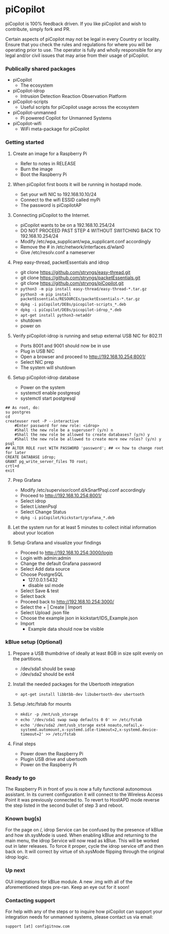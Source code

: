 # piCopilot
piCopilot is 100% feedback driven.  If you like piCopilot and wish to contribute, simply fork and PR.

Certain aspects of piCopilot may not be legal in every Country or locality.  Ensure that you check the rules and regulations for where you will be operating prior to use.  The operator is fully and wholly responsible for any legal and/or civil issues that may arise from their usage of piCopilot.

### Publically shared packages
* piCopilot
  * The ecosystem
* piCopilot-idrop
  * Intrusion Detection Reaction Observation Platform
* piCopilot-scripts
  * Useful scripts for piCopilot usage across the ecosystem
* piCopilot-unmanned
  * Pi powered Copilot for Unmanned Systems
* piCopilot-wifi
  * WiFi meta-package for piCopilot

### Getting started
1. Create an image for a Raspberry Pi
    - Refer to notes in RELEASE
    - Burn the image
    - Boot the Raspberry Pi

2. When piCopilot first boots it will be running in hostapd mode.
    - Set your wifi NIC to 192.168.10.10/24
    - Connect to the wifi ESSID called myPi
    - The password is piCopilotAP

3. Connecting piCopilot to the Internet.
    - piCopilot wants to be on a 192.168.10.254/24
    - DO NOT PROCEED PAST STEP 4 WITHOUT SWITCHING BACK TO 192.168.10.254/24
    - Modify /etc/wpa_supplicant/wpa_supplicant.conf accordingly
    - Remove the # in /etc/network/interfaces.d/wlan0
    - Give /etc/resolv.conf a nameserver

4. Prep easy-thread, packetEssentials and idrop
    - git clone https://github.com/stryngs/easy-thread.git
    - git clone https://github.com/stryngs/packetEssentials.git
    - git clone https://github.com/stryngs/piCopilot.git
    - ```python3 -m pip install easy-thread/easy-thread-*.tar.gz```
    - ```python3 -m pip install packetEssentials/RESOURCEs/packetEssentials-*.tar.gz```
    - ```dpkg -i piCopilot/DEBs/picopilot-scripts_*.deb```
    - ```dpkg -i piCopilot/DEBs/picopilot-idrop_*.deb```
    - ```apt-get install python3-netaddr```
    - shutdown
    - power on

5. Verify piCopilot-idrop is running and setup external USB NIC for 802.11
    - Ports 8001 and 9001 should now be in use
    - Plug in USB NIC
    - Open a browser and proceed to http://192.168.10.254:8001/
    - Select NIC prep
    - The system will shutdown

6. Setup piCopilot-idrop database
    - Power on the system
    - systemctl enable postgresql
    - systemctl start postgresql

```
## As root, do:
su postgres
cd
createuser root -P --interactive
    #Enter password for new role: <idrop>
    #Shall the new role be a superuser? (y/n) n
    #Shall the new role be allowed to create databases? (y/n) y
    #Shall the new role be allowed to create more new roles? (y/n) y
psql
## ALTER ROLE root WITH PASSWORD 'password'; ## << how to change root for later
CREATE DATABASE idrop;
GRANT pg_write_server_files TO root;
crtl+d
exit
```

7. Prep Grafana
    - Modify /etc/supervisor/conf.d/kSnarfPsql.conf accordingly
    - Proceed to http://192.168.10.254:8001/
    - Select idrop
    - Select ListenPsql
    - Select Change Status
    - ```dpkg -i piCopilot/kickstart/grafana_*.deb```

8. Let the system run for at least 5 minutes to collect initial information about your location

9. Setup Grafana and visualize your findings
    - Proceed to http://192.168.10.254:3000/login
    - Login with admin:admin
    - Change the default Grafana password
    - Select Add data source
    - Choose PostgreSQL
        - 127.0.0.1:5432
        - disable ssl mode
    - Select Save & test
    - Select back
    - Proceed back to http://192.168.10.254:3000/
    - Select the + | Create | Import
    - Select Upload .json file
    - Choose the example json in kickstart/IDS_Example.json
    - Import
        - Example data should now be visible

### kBlue setup (Optional)
1. Prepare a USB thumbdrive of ideally at least 8GB in size split evenly on the partitions.
    - /dev/sda1 should be swap
    - /dev/sda2 should be ext4

2. Install the needed packages for the Ubertooth integration
    - ```apt-get install libbtbb-dev libubertooth-dev ubertooth```

3. Setup /etc/fstab for mounts
    - ```mkdir -p /mnt/usb_storage```
    - ```echo '/dev/sda1 swap swap defaults 0 0' >> /etc/fstab```
    - ```echo '/dev/sda2 /mnt/usb_storage ext4 noauto,nofail,x-systemd.automount,x-systemd.idle-timeout=2,x-systemd.device-timeout=2' >> /etc/fstab```

4. Final steps
    - Power down the Raspberry Pi
    - Plugin USB drive and ubertooth
    - Power on the Raspberry Pi


### Ready to go
The Raspberry Pi in front of you is now a fully functional autonomous assistant.  In its current configuration it will connect to the Wireless Access Point it was previously connected to.  To revert to HostAPD mode reverse the step listed in the second bullet of step 3 and reboot.

### Known bug(s)
For the page on /, idrop Service can be confused by the presence of kBlue and how sh.sysMode is used.  When enabling kBlue and returning to the main menu, the idrop Service will now read as kBlue.  This will be worked out in later releases.  To force it proper, cycle the idrop service off and then back on.  It will correct by virtue of sh.sysMode flipping through the original idrop logic.

### Up next
OUI integrations for kBlue module.
A new .img with all of the aforementioned steps pre-ran.  Keep an eye out for it soon!

### Contacting support
For help with any of the steps or to inquire how piCopilot can support your integration needs for unmanned systems, please contact us via email:
```
support [at] configitnow.com
```
